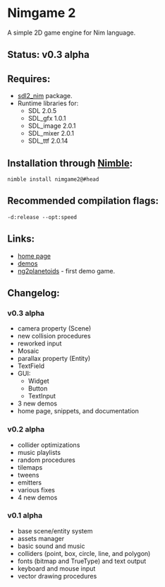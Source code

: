 Nimgame 2
=========

A simple 2D game engine for Nim language.


Status: v0.3 alpha
------------------


Requires:
---------

* [sdl2_nim](https://github.com/Vladar4/sdl2_nim) package.
* Runtime libraries for:
  * SDL 2.0.5
  * SDL_gfx 1.0.1
  * SDL_image 2.0.1
  * SDL_mixer 2.0.1
  * SDL_ttf 2.0.14


Installation through [Nimble](https://github.com/nim-lang/nimble):
------------------------------------------------------------------
`nimble install nimgame2@#head`


Recommended compilation flags:
------------------------------
`-d:release --opt:speed`


Links:
------

* [home page](https://vladar4.github.io/nimgame2/)
* [demos](demos)
* [ng2planetoids](https://github.com/Vladar4/ng2planetoids) - first demo game.


Changelog:
----------

### v0.3 alpha
* camera property (Scene)
* new collision procedures
* reworked input
* Mosaic
* parallax property (Entity)
* TextField
* GUI:
  * Widget
  * Button
  * TextInput
* 3 new demos
* home page, snippets, and documentation

### v0.2 alpha
* collider optimizations
* music playlists
* random procedures
* tilemaps
* tweens
* emitters
* various fixes
* 4 new demos

### v0.1 alpha
* base scene/entity system
* assets manager
* basic sound and music
* colliders (point, box, circle, line, and polygon)
* fonts (bitmap and TrueType) and text output
* keyboard and mouse input
* vector drawing procedures

